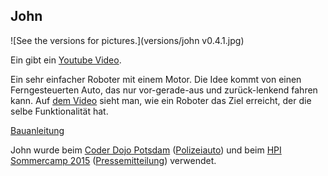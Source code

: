 John
----

![See the versions for pictures.](versions/john v0.4.1.jpg)

Ein gibt ein [Youtube Video](https://www.youtube.com/watch?v=KsPsh_-MPLM). 

Ein sehr einfacher Roboter mit einem Motor.
Die Idee kommt von einen Ferngesteuerten Auto, das nur vor-gerade-aus und zurück-lenkend fahren kann.
Auf [dem Video](http://www.youtube.com/watch?v=kYLdbn5RwS8) sieht man, wie ein Roboter das Ziel erreicht, der die selbe Funktionalität hat.

[Bauanleitung](bauanleitung)

John wurde beim [Coder Dojo Potsdam](https://github.com/CoderDojoPotsdam/material/tree/master/roboter#roboter) ([Polizeiauto](https://github.com/CoderDojoPotsdam/projects/tree/135dd3912bdfdeb4d7d79207e5b88058e8febbb7/Arduino/Polizei_auto)) und beim [HPI Sommercamp 2015](http://hpi.de/veranstaltungen/schuelerveranstaltungen/2015/hpi-sommercamp-2015.html) ([Pressemitteilung](https://idw-online.de/de/news635705)) verwendet.
